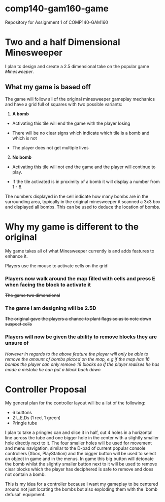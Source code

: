 # comp140-gam160-game
Repository for Assignment 1 of COMP140-GAM160

# Two and a half Dimensional Minesweeper
I plan to design and create a 2.5 dimensional take on the popular game _Minesweeper_.

## What my game is based off
The game will follow all of the original minesweeper gameplay mechanics and have a grid full of squares with two possible variants:

1. **A bomb** 

* Activating this tile will end the game with the player losing

* There will be no clear signs which indicate which tile is a bomb and which is not

* The player does not get multiple lives

2. **No bomb**

* Activating this tile will not end the game and the player will continue to play.

* If the tile activated is in proximity of a bomb it will display a number from 1 - 8.





The numbers displayed in the cell indicate how many bombs are in the surrounding area, typically in the original minesweeper it
scanned a 3x3 box and displayed all bombs. This can be used to deduce the location of bombs.





# Why my game is different to the original

My game takes all of what Minesweeper currently is and adds features to enhance it.

~~Players use the mouse to activate cells on the grid~~

### **Players now walk around the map filled with cells and press E when facing the block to activate it**




~~The game two dimensional~~

### **The game I am designing will be 2.5D**




~~The original gave the players a chance to plant flags so as to note down suspect cells~~

### **Players will now be given the ability to remove blocks they are unsure of**



_However in regards to the above feature the player will only be able to remove the amount of bombs placed on the map, e.g if
the map has 16 bombs the player can only remove 16 blocks so if the player realises he has made a mistake he can put a block back down_


# Controller Proposal
My general plan for the controller layout will be a list of the following: 
* 6 buttons
* 2 L.E.Ds (1 red, 1 green)
* Pringle tube

I plan to take a pringles can and slice it in half, cut 4 holes in a horizontal line across the tube and one bigger hole in the center with a slightly smaller hole directly next to it.
The four smaller holes will be used for movement and menu navigation, similar to the D-pad of current popular console controllers
(Xbox, PlayStation) and the bigger button will be used to select an object in game and in the menus. In game this big button will detonate the bomb whilst the slightly smaller button next to it will be used to remove clear blocks which the player has deciphered is safe to remove and does not contain a bomb.

This is my idea for a controller because I want my gameplay to be centered around not just locating the bombs but also exploding them with the 'bomb defusal' equipment. 
